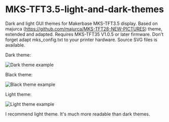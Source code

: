 # MKS-TFT3.5-light-and-dark-themes
Dark and light GUI themes for Makerbase MKS-TFT3.5 display. Based on majurca (https://github.com/majurca/MKS-TFT28-NEW-PICTURES) theme, extended and adapted. Requires MKS-TFT35 V1.0.5 or later firmware. Don't forget adapt mks_config.txt to your printer hardware. Source SVG files is available.

Dark theme:

![Dark theme example](https://github.com/DenisShelema/MKS-TFT3.5-light-and-dark-themes/blob/master/mks_pic_dark/screenshots/screen_dark_0.png)

Black theme:

![Black theme example](https://github.com/DenisShelema/MKS-TFT3.5-light-and-dark-themes/blob/master/mks_pic_black/screenshots/screen_black_0.png)

Light theme:

![Light theme example](https://github.com/DenisShelema/MKS-TFT3.5-light-and-dark-themes/blob/master/mks_pic_light/screenshots/screen_light_0.png)

I recommend light theme. It's much more readable than dark themes.
